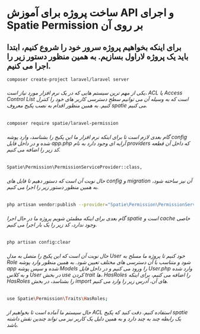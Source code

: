 # ساخت پروژه برای آموزش API و اجرای Spatie Permission بر روی آن

## برای اینکه بخواهیم پروژه سرور خود را شروع کنیم، ابتدا باید یک پروژه لاراول بسازیم. به همین منظور دستور زیر را اجرا می کنیم.
```bash
composer create-project laravel/laravel server
```
###### یکی از مهم ترین سیستم هایی که در یک نرم افزار مورد نیاز است، ACL یا Access Control List است که به وسیله آن می توانیم سطح دسترسی کاربر های خود را کنترل کنیم. به همین منظور اقدام به نصب پکیج معروف spatie می کنیم.
```bash
composer require spatie/laravel-permission
```
###### گام بعدی لازم است تا برای اینکه نرم افزار ما این پکیج را بشناسد، وارد پوشه config شده و در داخل فایل app.php آرایه ای وجود دارد به نام providers که داخل آن قطعه کد زیر را اضافه می کنیم.
```bash
Spatie\Permission\PermissionServiceProvider::class,
```
###### حال نوبت آن است که دستور دهیم تا فایل های config  و migration آن نیز ساخته شود، به همین منظور دستور زیر را اجرا می کنیم.
```bash
php artisan vendor:publish --provider="Spatie\Permission\PermissionServiceProvider"
```

###### گام بعدی برای اینکه مطمئن شویم پروژه ما در حال اجرا spatie است و cache خاصی وجود ندارد، کد زیر را یک بار اجرا می کنیم.
```bash
php artisan config:clear
```
###### حال نوبت آن است که این پکیج را متصل به مدل User خود کنیم تا پروژه ما مسلح به Role شود و متناسب با آن دسترسی های مختلف تعیین شود. به همین منظور وارد پوشه app شده و سپس پوشه Models را ورود می کنیم و در داخل فایل User.php وارد شده و به کلاس User در بخش use کردن trait ها، HasRoles را اضافه می کنیم، برای اینکه HasRoles را بشناسد، در بخش import های آن، آدرس زیر را وارد می کنیم.
```bash
use Spatie\Permission\Traits\HasRoles;
```

###### حال سیستم ما آماده است تا بخواهیم از ACL استفاده کنیم. دقت کنید که پکیج spatie یک رابطه چند به چند دارد و به همین دلیل یک کاربر نیز می تواند چندین نقش داشته باشد.




